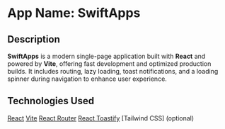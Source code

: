 # App Name: SwiftApps

## Description

**SwiftApps** is a modern single-page application built with **React** and powered by **Vite**, offering fast development and optimized production builds. It includes routing, lazy loading, toast notifications, and a loading spinner during navigation to enhance user experience.


## Technologies Used
[React](https://react.dev/)
[Vite](https://vitejs.dev/)
[React Router](https://reactrouter.com/)
[React Toastify](https://fkhadra.github.io/react-toastify/)
[Tailwind CSS] (optional)



